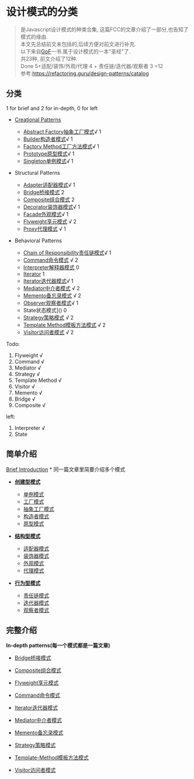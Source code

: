# 设计模式的分类
> 是Javascript设计模式的种类合集, 这篇FCC的文章介绍了一部分,也告知了模式的缘由.  
> 本文先总结前文未包括的,后续方便对前文进行补充.  
> 以下来自[GoF](http://www.javier8a.com/itc/bd1/articulo.pdf)一书.属于设计模式的一本"圣经"了.  
> 共23种, 前文介绍了12种.  
> Done 5+适配/装饰/外观/代理 4 + 责任链/迭代器/观察者 3 =12  
> 参考:https://refactoring.guru/design-patterns/catalog

## 分类
1 for brief and 2 for in-depth, 0 for left
* [Creational Patterns](./A-For-Start#创建型模式)
    * [Abstract Factory抽象工厂模式](./A-For-Start#抽象工厂模式)√  1
    * [Builder构造者模式](./A-For-Start#构造者模式)√ 1
    * [Factory Method工厂方法模式](./A-For-Start#工厂模式)√  1
    * [Prototype原型模式](./A-For-Start#原型模式)√ 1
    * [Singleton单例模式](./A-For-Start#单例模式)√ 1
* Structural Patterns
    * [Adapter适配器模式](./A-For-Start#适配器模式)√ 1
    * [Bridge桥接模式](Bridge) 2
    * [Composite组合模式](Composite) 2
    * [Decorator装饰器模式](./A-For-Start#装饰器模式)√ 1
    * [Facade外观模式](./A-For-Start#外观模式)√ 1
    * [Flyweight享元模式](Flyweight) √ 2
    * [Proxy代理模式](./A-For-Start#代理模式) √ 1 

* Behavioral Patterns
    * [Chain of Responsibility责任链模式](./A-For-Start#责任链模式)√ 1
    * [Command命令模式](Command) √ 2
    * [Interpreter解释器模式](Interpreter) 0 
    * [Iterator](Iterator) 1
    * [Iterator迭代器模式](./A-For-Start#迭代器模式)√ 1
    * [Mediator中介者模式](Mediator) √ 2
    * [Memento备忘录模式](Memento) √ 2
    * [Observer观察者模式](./A-For-Start#观察者模式)√ 1
    * State状态模式]() 0
    * [Strategy策略模式](Strategy) √ 2
    * [Template Method模板方法模式](Template-Method) √ 2
    * [Visitor访问者模式](Visitor) √ 2

Todo:
1. Flyweight √
2. Command √
3. Mediator √
4. Strategy √
5. Template Method √
6. Visitor √
7. Memento √
8. Bridge √
9. Composite √

left:
1. Interpreter √
2. State

## 简单介绍
[Brief Introduction](./A-For-Start) * 同一篇文章里简要介绍多个模式
* [<b>创建型模式</b>](./A-For-Start#创建型模式)
    * [单例模式](./A-For-Start#单例模式)
    * [工厂模式](./A-For-Start#工厂模式)
    * [抽象工厂模式](./A-For-Start#抽象工厂模式)
    * [构造者模式](./A-For-Start#构造者模式)
    * [原型模式](./A-For-Start#原型模式)

* [<b>结构型模式</b>](./A-For-Start#结构型模式)
    * [适配器模式](./A-For-Start#适配器模式)
    * [装饰器模式](./A-For-Start#装饰器模式)
    * [外观模式](./A-For-Start#外观模式)
    * [代理模式](./A-For-Start#代理模式)
* [<b>行为型模式</b>](./A-For-Start#行为型模式)
    * [责任链模式](./A-For-Start#责任链模式)
    * [迭代器模式](./A-For-Start#迭代器模式)
    * [观察者模式](./A-For-Start#观察者模式)

## 完整介绍
**In-depth patterns(每一个模式都是一篇文章)**

* [Bridge桥接模式](Bridge)
* [Composite组合模式](Composite)
* [Flyweight享元模式](Flyweight)

* [Command命令模式](Command)
* [Iterator迭代器模式](Iterator)
* [Mediator中介者模式](Mediator)
* [Memento备忘录模式](Memento)
* [Strategy策略模式](Strategy)
* [Template-Method模板方法模式](Template-Method)
* [Visitor访问者模式](Visitor)











